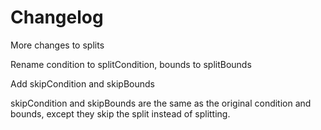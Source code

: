 # Changelog

More changes to splits

Rename condition to splitCondition, bounds to splitBounds

Add skipCondition and skipBounds

skipCondition and skipBounds are the same as the original condition and bounds, except they skip the split instead of splitting.